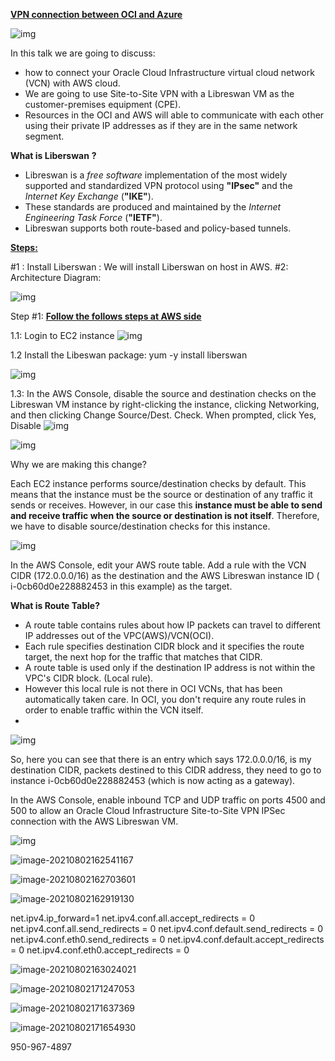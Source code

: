 **<u>VPN connection between OCI and Azure</u>**





![img](https://cdn-images-1.medium.com/max/1200/1*YPm6MKP4oSAZw88DetL05Q.png)







In this talk we are going to discuss:

- how to connect your Oracle Cloud Infrastructure virtual cloud network (VCN) with  AWS cloud.
- We are going to use Site-to-Site VPN with a Libreswan VM as the customer-premises equipment (CPE).
- Resources in the OCI and AWS will able to communicate with each other using their private IP addresses as if they are in the same network segment.

**What is Liberswan** **?**

- Libreswan is a *free software* implementation of the most widely supported and standardized VPN protocol using **"IPsec"** and the *Internet Key Exchange* (**"IKE"**). 
- These standards are produced and maintained by the *Internet Engineering Task Force* (**"IETF"**).
- Libreswan supports both route-based and policy-based tunnels.

**<u>Steps:</u>**

#1 : Install Liberswan : We will install Liberswan on host in AWS.
#2: Architecture Diagram:

![img](https://docs.oracle.com/en-us/iaas/Content/Resources/Images/network_libreswan_architecture.png)





Step #1: **<u>Follow the follows steps at AWS side</u>**

1.1: Login to EC2 instance
![img](https://cdn-images-1.medium.com/max/1200/1*-kVFt58CtANsl-CCkrv7PQ.png)



1.2 Install the Libeswan package: yum -y install liberswan

![img](https://cdn-images-1.medium.com/max/1200/1*dd-P3nhqW7-HsbxsMycMgA.png)


1.3: In the AWS Console, disable the source and destination checks on the Libreswan VM instance by right-clicking the instance, clicking Networking, and then clicking Change Source/Dest. Check. When prompted, click Yes, Disable
![img](https://cdn-images-1.medium.com/max/1200/1*Ytm91kpeg3AmvOl7IMSskg.png)


![img](https://cdn-images-1.medium.com/max/1200/1*EbYoYryEruuer3O74ghsXw.png)



Why we are making this change?

Each EC2 instance performs source/destination checks by default. This means that the instance must be the source or destination of any traffic it sends or receives. However, in our case this **instance must be able to send and receive traffic when the source or destination is not itself**. Therefore, we have to disable source/destination checks for this instance.



![img](https://cdn-images-1.medium.com/max/1200/1*iMX4eml_az7dn_B-BnZGsg.png)



In the AWS Console, edit your AWS route table. Add a rule with the VCN CIDR (172.0.0.0/16) as the destination and the AWS Libreswan instance ID (  i-0cb60d0e228882453  in this example) as the target.

**What is Route Table?**

- A route table contains rules about how IP packets can travel to different IP addresses out of the VPC(AWS)/VCN(OCI). 
- Each rule specifies destination CIDR block and it specifies the route target, the next hop for the traffic that matches that CIDR.
- A route table is used only if the destination IP address is not within the VPC's CIDR block. (Local rule).
-  However this local rule is not there in OCI VCNs, that has been automatically taken care. In OCI, you don't require any route rules in order to enable traffic within the VCN itself.
- 

![img](https://cdn-images-1.medium.com/max/1200/1*st8-n_TphKZ0lvZHqHAH7A.png)

So, here you can see that there is an entry which says 172.0.0.0/16, is my destination CIDR, packets destined to this CIDR address, they need to go to instance i-0cb60d0e228882453 (which is now acting as a gateway).





In the AWS Console, enable inbound TCP and UDP traffic on ports 4500 and 500 to allow an Oracle Cloud Infrastructure Site-to-Site VPN IPSec connection with the AWS Libreswan VM. 

![img](https://cdn-images-1.medium.com/max/1200/1*FgU-YWzCiofVsTpXHc_pmg.png)











![image-20210802162541167](C:\Users\rahchaub\AppData\Roaming\Typora\typora-user-images\image-20210802162541167.png)



![image-20210802162703601](C:\Users\rahchaub\AppData\Roaming\Typora\typora-user-images\image-20210802162703601.png)

![image-20210802162919130](C:\Users\rahchaub\AppData\Roaming\Typora\typora-user-images\image-20210802162919130.png)



net.ipv4.ip_forward=1
net.ipv4.conf.all.accept_redirects = 0
net.ipv4.conf.all.send_redirects = 0
net.ipv4.conf.default.send_redirects = 0
net.ipv4.conf.eth0.send_redirects = 0
net.ipv4.conf.default.accept_redirects = 0
net.ipv4.conf.eth0.accept_redirects = 0



![image-20210802163024021](C:\Users\rahchaub\AppData\Roaming\Typora\typora-user-images\image-20210802163024021.png)





![image-20210802171247053](C:\Users\rahchaub\AppData\Roaming\Typora\typora-user-images\image-20210802171247053.png)



![image-20210802171637369](C:\Users\rahchaub\AppData\Roaming\Typora\typora-user-images\image-20210802171637369.png)



![image-20210802171654930](C:\Users\rahchaub\AppData\Roaming\Typora\typora-user-images\image-20210802171654930.png)



950-967-4897